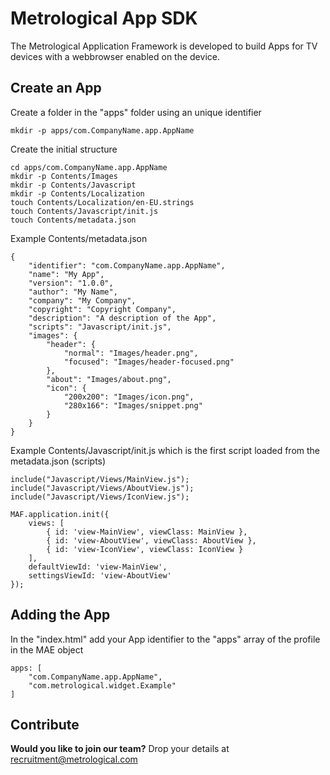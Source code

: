 Metrological App SDK
====================

The Metrological Application Framework is developed to build Apps for TV devices with a webbrowser enabled on the device.

Create an App
-------------

Create a folder in the "apps" folder using an unique identifier

	mkdir -p apps/com.CompanyName.app.AppName

Create the initial structure

	cd apps/com.CompanyName.app.AppName
	mkdir -p Contents/Images
	mkdir -p Contents/Javascript
	mkdir -p Contents/Localization
	touch Contents/Localization/en-EU.strings
	touch Contents/Javascript/init.js
	touch Contents/metadata.json

Example Contents/metadata.json

	{
  		"identifier": "com.CompanyName.app.AppName",
  		"name": "My App",
  		"version": "1.0.0",
  		"author": "My Name",
  		"company": "My Company",
  		"copyright": "Copyright Company",
  		"description": "A description of the App",
  		"scripts": "Javascript/init.js",
  		"images": {
  			"header": {
	  			"normal": "Images/header.png",
  				"focused": "Images/header-focused.png"
	  		},
  			"about": "Images/about.png",
	  		"icon": {
  				"200x200": "Images/icon.png",
  				"280x166": "Images/snippet.png"
  			}
  		}
  	}


Example Contents/Javascript/init.js which is the first script loaded from the metadata.json (scripts)

	include("Javascript/Views/MainView.js");
	include("Javascript/Views/AboutView.js");
	include("Javascript/Views/IconView.js");

	MAF.application.init({
		views: [
			{ id: 'view-MainView', viewClass: MainView },
			{ id: 'view-AboutView', viewClass: AboutView },
			{ id: 'view-IconView', viewClass: IconView }
		],
		defaultViewId: 'view-MainView',
		settingsViewId: 'view-AboutView'
	});

Adding the App
--------------

In the "index.html" add your App identifier to the "apps" array of the profile in the MAE object

	apps: [
		"com.CompanyName.app.AppName",
		"com.metrological.widget.Example"
	]

Contribute
----------

**Would you like to join our team?** Drop your details at recruitment@metrological.com 
